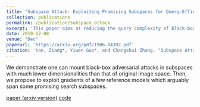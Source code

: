 ```yaml
---
title: "Subspace Attack: Exploiting Promising Subspaces for Query-Efficient Black-box Attacks"
collection: publications
permalink: /publication/subspace_attack
excerpt: 'This paper aims at reducing the query complexity of black-box adversarial attacks.'
date: 2019-12-08
venue: "Dec"
paperurl: 'https://arxiv.org/pdf/1906.04392.pdf'
citation: 'Yan, Ziang*, Yiwen Guo*, and Changshui Zhang. "Subspace Attack: Exploiting Promising Subspaces for Query-Efficient Black-box Attacks." NeurIPS 2019.'
---
```

We demonstrate one can mount black-box adversarial attacks in subspaces with much lower dimensionalities than that of original image space.
Then, we propose to exploit gradients of a few reference models which arguably span some promising search subspaces.

[paper (arxiv version)](https://arxiv.org/abs/1906.04392) [code](https://github.com/ZiangYan/subspace-attack.pytorch)

